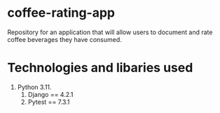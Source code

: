 # coffee-rating-app
Repository for an application that will allow users to document and rate coffee beverages they have consumed.

# Technologies and libaries used
1. Python 3.11.
    1. Django == 4.2.1
    1. Pytest == 7.3.1